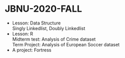 # JBNU-2020-FALL

- Lesson: Data Structure<br>
  Singly Linkedlist, Doubly Linkedlist<br>
- Lesson: R<br>
  Midterm test: Analysis of Crime dataset<br>
  Term Project: Analysis of European Soccer dataset<br>
- A project: Fortress
